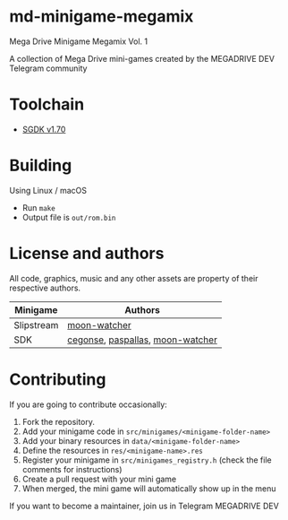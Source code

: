 # md-minigame-megamix

Mega Drive Minigame Megamix Vol. 1

A collection of Mega Drive mini-games created by the MEGADRIVE DEV Telegram community

# Toolchain

- [SGDK v1.70](https://github.com/Stephane-D/SGDK)

# Building

Using Linux / macOS

- Run `make`
- Output file is `out/rom.bin`

# License and authors

All code, graphics, music and any other assets are property of their respective authors.

| Minigame | Authors |
|----------|---------|
| Slipstream | [moon-watcher](https://github.com/moon-watcher) |
| SDK | [cegonse](https://github.com/cegonse), [paspallas](https://github.com/paspallas), [moon-watcher](https://github.com/moon-watcher) |

# Contributing

If you are going to contribute occasionally:

1. Fork the repository.
2. Add your minigame code in `src/minigames/<minigame-folder-name>`
3. Add your binary resources in `data/<minigame-folder-name>`
4. Define the resources in `res/<minigame-name>.res`
5. Register your minigame in `src/minigames_registry.h` (check the file comments for instructions)
6. Create a pull request with your mini game
7. When merged, the mini game will automatically show up in the menu

If you want to become a maintainer, join us in Telegram MEGADRIVE DEV
